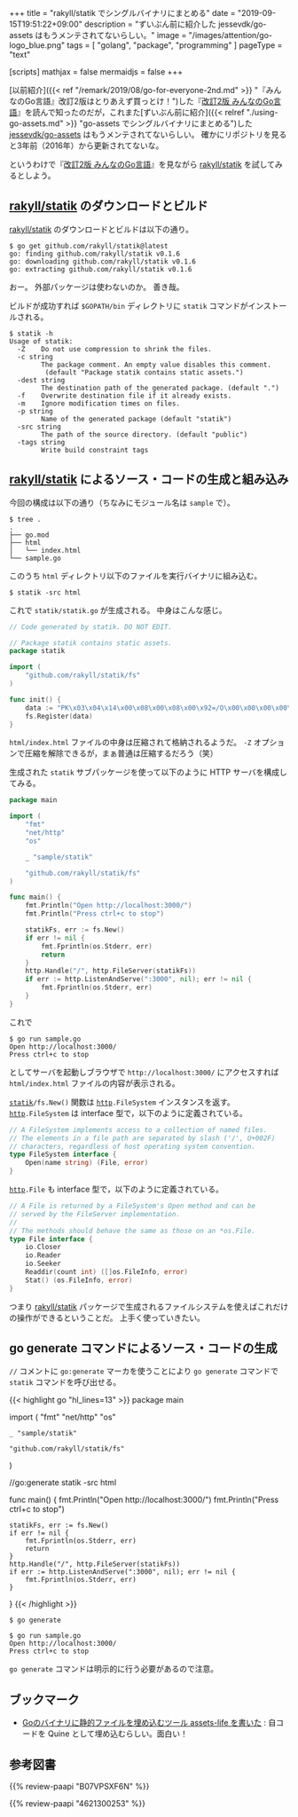 +++
title = "rakyll/statik でシングルバイナリにまとめる"
date =  "2019-09-15T19:51:22+09:00"
description = "ずいぶん前に紹介した jessevdk/go-assets はもうメンテされてないらしい。"
image = "/images/attention/go-logo_blue.png"
tags = [ "golang", "package", "programming" ]
pageType = "text"

[scripts]
  mathjax = false
  mermaidjs = false
+++

[以前紹介]({{< ref "/remark/2019/08/go-for-everyone-2nd.md" >}} "『みんなのGo言語』改訂2版はとりあえず買っとけ！")した『[改訂2版 みんなのGo言語]』を読んで知ったのだが，これまた[ずいぶん前に紹介]({{< relref "./using-go-assets.md" >}} "go-assets でシングルバイナリにまとめる")した [jessevdk/go-assets] はもうメンテされてないらしい。
確かにリポジトリを見ると3年前（2016年）から更新されてないな。

というわけで『[改訂2版 みんなのGo言語]』を見ながら [rakyll/statik] を試してみるとしよう。

## [rakyll/statik] のダウンロードとビルド

[rakyll/statik] のダウンロードとビルドは以下の通り。

```text
$ go get github.com/rakyll/statik@latest
go: finding github.com/rakyll/statik v0.1.6
go: downloading github.com/rakyll/statik v0.1.6
go: extracting github.com/rakyll/statik v0.1.6
```

おー。
外部パッケージは使わないのか。
善き哉。

ビルドが成功すれば `$GOPATH/bin` ディレクトリに `statik` コマンドがインストールされる。

```text
$ statik -h
Usage of statik:
  -Z	Do not use compression to shrink the files.
  -c string
    	The package comment. An empty value disables this comment.
    	 (default "Package statik contains static assets.")
  -dest string
    	The destination path of the generated package. (default ".")
  -f	Overwrite destination file if it already exists.
  -m	Ignore modification times on files.
  -p string
    	Name of the generated package (default "statik")
  -src string
    	The path of the source directory. (default "public")
  -tags string
    	Write build constraint tags
```

## [rakyll/statik] によるソース・コードの生成と組み込み

今回の構成は以下の通り（ちなみにモジュール名は `sample` で）。

```text
$ tree .
.
├── go.mod
├── html
│   └── index.html
└── sample.go
```

このうち `html` ディレクトリ以下のファイルを実行バイナリに組み込む。

```text
$ statik -src html
```

これで `statik/statik.go` が生成される。
中身はこんな感じ。

```go
// Code generated by statik. DO NOT EDIT.

// Package statik contains static assets.
package statik

import (
	"github.com/rakyll/statik/fs"
)

func init() {
	data := "PK\x03\x04\x14\x00\x08\x00\x08\x00\x92=/O\x00\x00\x00\x00\x00\x00\x00\x00\x00\x00\x00\x00\n\x00	\x00index.htmlUT\x05\x00\x01\xe5\xeb}]\\\x8e1\xcb\xc2@\x0c@\xe7\xaf\xbf\xe2z\xf3W\x8a\x9bC\xae\x8b\nn:\x08\xe2\x18\xef\"\x0d\xa4w\xa5\x8d-\xfe{i\x0f\x1d\x9cB^\x1e\xe1A\xb9?\xed.\xb7\xf3\xc1\xb4\xdaIS\xc0g\x10\x86\xa6\xf8\x83\x8e\x14\x8doq\x18I\x9d}\xea\xa3\xda\xda/\x8f\xd8\x91\xb3\x13\xd3\xdc\xa7A\xad\xf1)*Euv\xe6\xa0\xad\x0b4\xb1\xa7j]\xfe\x0dGVF\xa9F\x8fBn\xb3~QV\xa1\xe6H\"\xc9\\\xd3 \xa1\x84:\xb3\x02\xea\x9c\x00\xf7\x14^\x8b\xdb\xffx\xfd\xe2\xe4#\xd4k\xf5;\x00\x00\xff\xffPK\x07\x08\x13\xf25U\x97\x00\x00\x00\xcc\x00\x00\x00PK\x01\x02\x14\x03\x14\x00\x08\x00\x08\x00\x92=/O\x13\xf25U\x97\x00\x00\x00\xcc\x00\x00\x00\n\x00	\x00\x00\x00\x00\x00\x00\x00\x00\x00\xa4\x81\x00\x00\x00\x00index.htmlUT\x05\x00\x01\xe5\xeb}]PK\x05\x06\x00\x00\x00\x00\x01\x00\x01\x00A\x00\x00\x00\xd8\x00\x00\x00\x00\x00"
	fs.Register(data)
}
```

`html/index.html` ファイルの中身は圧縮されて格納されるようだ。
`-Z` オプションで圧縮を解除できるが，まぁ普通は圧縮するだろう（笑）

生成された `statik` サブパッケージを使って以下のように HTTP サーバを構成してみる。

```go
package main

import (
	"fmt"
	"net/http"
	"os"

	_ "sample/statik"

	"github.com/rakyll/statik/fs"
)

func main() {
	fmt.Println("Open http://localhost:3000/")
	fmt.Println("Press ctrl+c to stop")

	statikFs, err := fs.New()
	if err != nil {
		fmt.Fprintln(os.Stderr, err)
		return
	}
	http.Handle("/", http.FileServer(statikFs))
	if err := http.ListenAndServe(":3000", nil); err != nil {
		fmt.Fprintln(os.Stderr, err)
	}
}
```

これで

```text
$ go run sample.go 
Open http://localhost:3000/
Press ctrl+c to stop
```

としてサーバを起動しブラウザで `http://localhost:3000/` にアクセスすれば `html/index.html` ファイルの内容が表示される。

[`statik`]`/fs.New()` 関数は [`http`]`.FileSystem` インスタンスを返す。 
[`http`]`.FileSystem` は interface 型で，以下のように定義されている。

```go
// A FileSystem implements access to a collection of named files.
// The elements in a file path are separated by slash ('/', U+002F)
// characters, regardless of host operating system convention.
type FileSystem interface {
	Open(name string) (File, error)
}
```

[`http`]`.File` も interface 型で，以下のように定義されている。

```go
// A File is returned by a FileSystem's Open method and can be
// served by the FileServer implementation.
//
// The methods should behave the same as those on an *os.File.
type File interface {
	io.Closer
	io.Reader
	io.Seeker
	Readdir(count int) ([]os.FileInfo, error)
	Stat() (os.FileInfo, error)
}
```

つまり [rakyll/statik] パッケージで生成されるファイルシステムを使えばこれだけの操作ができるということだ。
上手く使っていきたい。

## go generate コマンドによるソース・コードの生成

 `//` コメントに `go:generate` マーカを使うことにより `go generate` コマンドで `statik` コマンドを呼び出せる。

 {{< highlight go "hl_lines=13" >}}
 package main

 import (
 	"fmt"
 	"net/http"
 	"os"

 	_ "sample/statik"

 	"github.com/rakyll/statik/fs"
 )

 //go:generate statik -src html

 func main() {
 	fmt.Println("Open http://localhost:3000/")
 	fmt.Println("Press ctrl+c to stop")

 	statikFs, err := fs.New()
 	if err != nil {
 		fmt.Fprintln(os.Stderr, err)
 		return
 	}
 	http.Handle("/", http.FileServer(statikFs))
 	if err := http.ListenAndServe(":3000", nil); err != nil {
 		fmt.Fprintln(os.Stderr, err)
 	}
 }
 {{< /highlight >}}

```text
$ go generate

$ go run sample.go 
Open http://localhost:3000/
Press ctrl+c to stop
```

`go generate` コマンドは明示的に行う必要があるので注意。

## ブックマーク

- [Goのバイナリに静的ファイルを埋め込むツール assets-life を書いた](https://shogo82148.github.io/blog/2019/07/24/assets-life/) : 自コードを Quine として埋め込むらしい。面白い！

[Go]: https://golang.org/ "The Go Programming Language"
[Go 言語]: https://golang.org/ "The Go Programming Language"
[改訂2版 みんなのGo言語]: https://www.amazon.co.jp/exec/obidos/ASIN/B07VPSXF6N/baldandersinf-22/
[jessevdk/go-assets]: https://github.com/jessevdk/go-assets "jessevdk/go-assets: Simple embedding of assets in go"
[rakyll/statik]: https://github.com/rakyll/statik "rakyll/statik: Embed files into a Go executable"
[`statik`]: https://github.com/rakyll/statik "rakyll/statik: Embed files into a Go executable"
[`http`]: https://golang.org/pkg/net/http/ "http - The Go Programming Language"

## 参考図書

{{% review-paapi "B07VPSXF6N" %}} <!-- 改訂2版 みんなのGo言語 -->

{{% review-paapi "4621300253" %}} <!-- プログラミング言語Go -->
